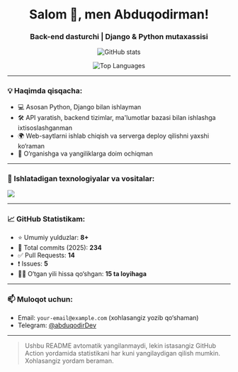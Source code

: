 <h1 align="center">Salom 👋, men Abduqodirman!</h1>
<h3 align="center">Back-end dasturchi | Django & Python mutaxassisi</h3>

<p align="center">
  <img src="https://readme-stats.clckblog.space/api?username=abduqodirDev&show_icons=true&theme=radical" alt="GitHub stats" />
</p>

<p align="center">
  <img src="https://readme-stats.clckblog.space/api/top-langs/?username=abduqodirDev&layout=compact&theme=radical" alt="Top Languages" />
</p>

---

### 💡 Haqimda qisqacha:

- 💻 Asosan Python, Django bilan ishlayman  
- 🛠️ API yaratish, backend tizimlar, ma'lumotlar bazasi bilan ishlashga ixtisoslashganman  
- 🌍 Web-saytlarni ishlab chiqish va serverga deploy qilishni yaxshi ko‘raman  
- 🧠 O‘rganishga va yangiliklarga doim ochiqman

---

### 🚀 Ishlatadigan texnologiyalar va vositalar:

<p>
  <img src="https://skillicons.dev/icons?i=python,django,postgres,docker,git,github,linux,nginx,vscode,html,css,js,redis,postman&perline=8" />
</p>

---

### 📈 GitHub Statistikam:

- ⭐ Umumiy yulduzlar: **8+**
- 🔁 Total commits (2025): **234**
- ✅ Pull Requests: **14**
- ❗ Issues: **5**
- 🧑‍💻 O‘tgan yili hissa qo‘shgan: **15 ta loyihaga**

---

### 📫 Muloqot uchun:

- Email: `your-email@example.com` (xohlasangiz yozib qo‘shaman)
- Telegram: [@abduqodirDev](https://t.me/abduqodirDev)

---

> Ushbu README avtomatik yangilanmaydi, lekin istasangiz GitHub Action yordamida statistikani har kuni yangilaydigan qilish mumkin. Xohlasangiz yordam beraman.
